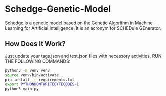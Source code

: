 
# Schedge-Genetic-Model

Schedge is a genetic model based on the Genetic Algorithm in Machine Learning for Artificial Intelligence.
It is an acronym for SCHEDule GEnerator.

## How Does It Work?

Just update your tags.json and test.json files with necessory activities.
RUN THE FOLLOWING COMMANDS:

```bash
python3 -m venv venv
source venv/bin/activate
pip install -r requirements.txt
export PYTHONDONTWRITEBYTECODES=1
python3 main.py
```
